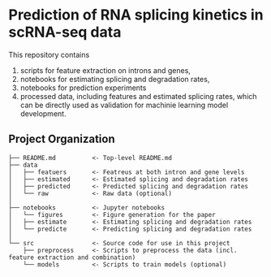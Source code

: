 # Prediction of RNA splicing kinetics in scRNA-seq data

This repository contains 
1) scripts for feature extraction on introns and genes, 
2) notebooks for estimating splicing and degradation rates, 
3) notebooks for prediction experiments
4) processed data, including features and estimated splicing rates, which can be directly used as validation for machinie learning model development.


## Project Organization

    ├── README.md          <- Top-level README.md
    ├── data
    │   ├── featuers       <- Featreus at both intron and gene levels
    │   ├── estimated      <- Estimated splicing and degradation rates
    │   ├── predicted      <- Predicted splicing and degradation rates
    │   └── raw            <- Raw data (optional)
    │
    ├── notebooks          <- Jupyter notebooks
    │   └── figures        <- Figure generation for the paper
    │   ├── estimate       <- Estimating splicing and degradation rates
    │   └── predicte       <- Predicting splicing and degradation rates
    │
    └── src                <- Source code for use in this project
        ├── preprocess     <- Scripts to preprocess the data (incl. feature extraction and combination)
        └── models         <- Scripts to train models (optional)